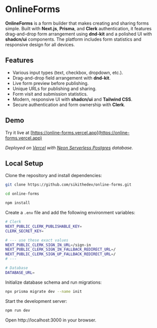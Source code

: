 # OnlineForms

**OnlineForms** is a form builder that makes creating and sharing forms simple. Built with **Next.js**, **Prisma**, and **Clerk** authentication, it features drag-and-drop form arrangement using **dnd-kit** and a polished UI with **shadcn/ui** components. The platform includes form statistics and responsive design for all devices.

## Features

- Various input types (text, checkbox, dropdown, etc.).
- Drag-and-drop field arrangement with **dnd-kit**.
- Live form preview before publishing.
- Unique URLs for publishing and sharing.
- Form visit and submission statistics.
- Modern, responsive UI with **shadcn/ui** and **Tailwind CSS**.
- Secure authentication and form ownership with **Clerk**.

## Demo

Try it live at [https://online-forms.vercel.app](https://online-forms.vercel.app)

_Deployed on [Vercel](https://vercel.com/) with [Neon Serverless Postgres](https://neon.com/) database._

## Local Setup

Clone the repository and install dependencies:

```bash
git clone https://github.com/sikithedev/online-forms.git

cd online-forms

npm install
```

Create a `.env` file and add the following environment variables:

```bash
# Clerk
NEXT_PUBLIC_CLERK_PUBLISHABLE_KEY=
CLERK_SECRET_KEY=

# --- use these exact values
NEXT_PUBLIC_CLERK_SIGN_IN_URL=/sign-in
NEXT_PUBLIC_CLERK_SIGN_IN_FALLBACK_REDIRECT_URL=/
NEXT_PUBLIC_CLERK_SIGN_UP_FALLBACK_REDIRECT_URL=/
# ---

# Database
DATABASE_URL=
```

Initialize database schema and run migrations:

```bash
npx prisma migrate dev --name init
```

Start the development server:

```bash
npm run dev
```

Open http://localhost:3000 in your browser.

